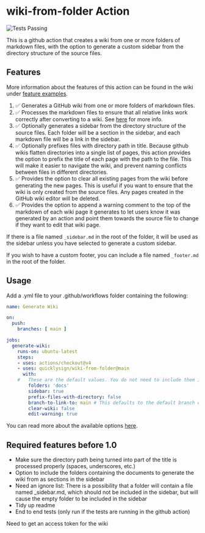 # wiki-from-folder Action
![[Tests Passing](https://github.com/quicklysign/wiki-from-folder/actions/workflows/coverage.yml/badge.svg)](https://github.com/quicklysign/wiki-from-folder/actions/workflows/coverage.yml)

This is a github action that creates a wiki from one or more folders of markdown files, with the option to generate a custom sidebar from the directory structure of the source files.

## Features
More information about the features of this action can be found in the wiki under [feature examples](/quicklysign/wiki-from-folder/wiki/features).
1. ✅ Generates a GitHub wiki from one or more folders of markdown files.
1. ✅ Processes the markdown files to ensure that all relative links work correctly after converting to a wiki. See [here](/quicklysign/wiki-from-folder/wiki/link-processing) for more info.
1. ✅ Optionally generates a sidebar from the directory structure of the source files. Each folder will be a section in the sidebar, and each markdown file will be a link in the sidebar.
1. ✅ Optionally prefixes files with directory path in title. Because github wikis flatten directories into a single list of pages, this action provides the option to prefix the title of each page with the path to the file. This will make it easier to navigate the wiki, and prevent naming conflicts between files in different directories.
1. ✅ Provides the option to clear all existing pages from the wiki before generating the new pages. This is useful if you want to ensure that the wiki is only created from the source files. Any pages created in the GitHub wiki editor will be deleted.
1. ✅ Provides the option to append a warning comment to the top of the markdown of each wiki page it generates to let users know it was generated by an action and point them towards the source file to change if they want to edit that wiki page.

If there is a file named `_sidebar.md` in the root of the folder, it will be used as the sidebar unless you have selected to generate a custom sidebar.

If you wish to have a custom footer, you can include a file named `_footer.md` in the root of the folder.

## Usage
Add a .yml file to your .github/workflows folder containing the following:
```yaml
name: Generate Wiki

on:
  push:
	branches: [ main ]

jobs:
  generate-wiki:
	runs-on: ubuntu-latest
	steps:
	- uses: actions/checkout@v4
	- uses: quicklysign/wiki-from-folder@main
	  with:
	#   These are the default values. You do not need to include them in your workflow file unless you want to change them.
		folders: 'docs'
		sidebar: true
		prefix-files-with-directory: false
		branch-to-link-to: main # This defaults to the default branch of the repository, which is usually main, but could be anything
		clear-wiki: false
		edit-warning: true
```

You can read more about the available options [here](/quicklysign/wiki-from-folder/wiki).

## Required features before 1.0
- Make sure the directory path being turned into part of the title is processed properly (spaces, underscores, etc.)
- Option to include the folders containing the documents to generate the wiki from as sections in the sidebar
- Need an ignore list: There is a possibility that a folder will contain a file named _sidebar.md, which should not be included in the sidebar, but will cause the empty folder to be included in the sidebar
- Tidy up readme
- End to end tests (only run if the tests are running in the github action)


Need to get an access token for the wiki